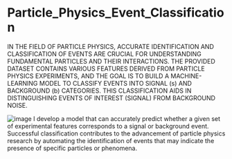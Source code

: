# Particle_Physics_Event_Classification
IN THE FIELD OF PARTICLE PHYSICS, ACCURATE IDENTIFICATION AND CLASSIFICATION OF EVENTS ARE CRUCIAL FOR UNDERSTANDING FUNDAMENTAL PARTICLES AND THEIR INTERACTIONS. THE PROVIDED DATASET CONTAINS VARIOUS FEATURES DERIVED FROM PARTICLE PHYSICS EXPERIMENTS, AND THE GOAL IS TO BUILD A MACHINE-LEARNING MODEL TO CLASSIFY EVENTS INTO SIGNAL (s) AND BACKGROUND (b) CATEGORIES. THIS CLASSIFICATION AIDS IN DISTINGUISHING EVENTS OF INTEREST (SIGNAL) FROM BACKGROUND NOISE.

![image](https://github.com/saurabhpende/Particle_Physics_Event_Classification/assets/87076250/d5492bf5-1966-41c7-af08-258340ffb24f)
I develop a model that can accurately predict whether a given set of experimental features corresponds to a signal or background event. Successful classification contributes to the advancement of particle physics research by automating the identification of events that may indicate the presence of specific particles or phenomena.
